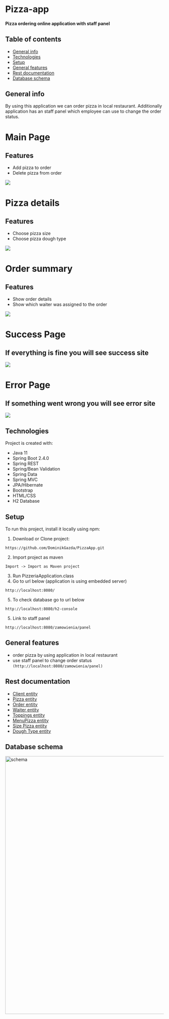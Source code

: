 # Pizza-app
#### Pizza ordering online application with staff panel
## Table of contents
* [General info](#general-info)
* [Technologies](#technologies)
* [Setup](#setup)
* [General features](#general-features)
* [Rest documentation](#rest-documentation)
* [Database schema](#database-schema)
## General info
By using this application we can order pizza in local restaurant. Additionally application has an staff panel which employee can use to change the order status.

# Main Page
## Features
* Add pizza to order
* Delete pizza from order
<img src="https://github.com/DominikGazda/PizzaApp/blob/main/img/main.png"/>

# Pizza details
## Features
* Choose pizza size
* Choose pizza dough type
<img src="https://github.com/DominikGazda/PizzaApp/blob/main/img/pizza-details.png"/>

# Order summary
## Features
* Show order details
* Show which waiter was assigned to the order
<img src="https://github.com/DominikGazda/PizzaApp/blob/main/img/summary.png"/>

# Success Page
## If everything is fine you will see success site 
<img src="https://github.com/DominikGazda/PizzaApp/blob/main/img/success.png"/>

# Error Page
## If something went wrong you will see error site
<img src="https://github.com/DominikGazda/PizzaApp/blob/main/img/error.png"/>

## Technologies
Project is created with:
* Java 11
* Spring Boot 2.4.0
* Spring REST
* Spring/Bean Validation
* Spring Data
* Spring MVC
* JPA/Hibernate
* Bootstrap
* HTML/CSS
* H2 Database
	
## Setup
To run this project, install it locally using npm:

1. Download or Clone project:
```
https://github.com/DominikGazda/PizzaApp.git
```
2. Import project as maven
```
Import -> Import as Maven project
```
3. Run PizzeriaApplication.class
4. Go to url below (application is using embedded server)
```
http://localhost:8080/
```
5. To check database go to url below
```
http://localhost:8080/h2-console
```
5. Link to staff panel 
```
http://localhost:8080/zamowienia/panel
```
## General features

* order pizza by using application in local restaurant
* use staff panel to change order status  `(http://localhost:8080/zamowienia/panel) `

## Rest documentation
*  [Client entity](/restApiDocs/client.md)
*   [Pizza entity](/restApiDocs/pizza.md)
*  [Order entity](/restApiDocs/order.md)
*  [Waiter entity](/restApiDocs/waiter.md)
*  [Toppings entity](/restApiDocs/toppings.md)
*  [MenuPizza entity](/restApiDocs/menuPizza.md)
*  [Size Pizza entity](/restApiDocs/sizePizza.md)
*  [Dough Type entity](/restApiDocs/doughType.md)

## Database schema
<img src="https://github.com/DominikGazda/PizzaApp/blob/main/database_schema.png" alt="schema" width="1030" height= "820"/>
